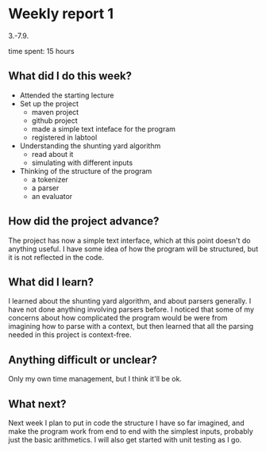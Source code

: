 # Weekly report 1

3.-7.9.

time spent: 15 hours

## What did I do this week?
- Attended the starting lecture
- Set up the project
  - maven project
  - github project
  - made a simple text inteface for the program
  - registered in labtool
- Understanding the shunting yard algorithm
  - read about it
  - simulating with different inputs
- Thinking of the structure of the program
  - a tokenizer
  - a parser
  - an evaluator

## How did the project advance?
The project has now a simple text interface, 
which at this point doesn't do anything useful. 
I have some idea of how the program will be 
structured, but it is not reflected in the code. 

## What did I learn?
I learned about the shunting yard algorithm, and about parsers generally. 
I have not done anything involving parsers before. I noticed that some of my 
concerns about how complicated the program would be were from imagining 
how to parse with a context, but then learned that all the parsing needed 
in this project is context-free. 

## Anything difficult or unclear?
Only my own time management, but I think it'll be ok.

## What next?
Next week I plan to put in code the structure I have so far imagined, and make 
the program work from end to end with the simplest inputs, probably 
just the basic arithmetics. I will also get started with unit testing as I go.
